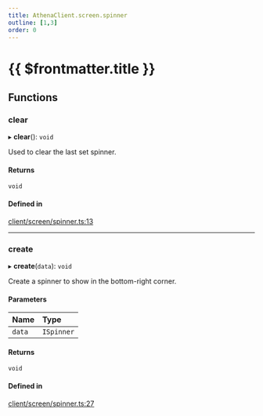 ```yaml
---
title: AthenaClient.screen.spinner
outline: [1,3]
order: 0
---
```


# {{ $frontmatter.title }}


## Functions

### clear

▸ **clear**(): `void`

Used to clear the last set spinner.

#### Returns

`void`

#### Defined in

[client/screen/spinner.ts:13](https://github.com/Stuyk/altv-athena/blob/552012ca4/src/core/client/screen/spinner.ts#L13)

___

### create

▸ **create**(`data`): `void`

Create a spinner to show in the bottom-right corner.

#### Parameters

| Name | Type |
| :------ | :------ |
| `data` | `ISpinner` |

#### Returns

`void`

#### Defined in

[client/screen/spinner.ts:27](https://github.com/Stuyk/altv-athena/blob/552012ca4/src/core/client/screen/spinner.ts#L27)
